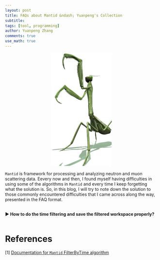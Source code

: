 ```yaml
---
layout: post
title: FAQs about Mantid &ndash; Yuanpeng's Collection
subtitle:
tags: [tool, programming]
author: Yuanpeng Zhang
comments: true
use_math: true
---
```


<style>
    .faq-container {
        margin: 0 auto;
    }
    .faq-question {
        margin-bottom: 10px;
        font-weight: bold;
        cursor: pointer;
    }
    .faq-answer {
        display: none;
        margin-bottom: 20px;
    }
    .callout {
        background-color: #e8f4fd; /* Light blue background */
        border-left: 5px solid #007BFF; /* Blue accent on the left */
        box-shadow: 0 2px 5px rgba(0,0,0,0.1); /* Subtle shadow for depth */
        font-family: Arial, sans-serif; /* Ensuring the font is consistent */
    }
    .multiline-span {
        display: block; /* or display: inline-block; */
    }
</style>

<p align='center'>
<img src="/assets/img/posts/mantid.png"
   style="border:none;"
   width="200"
   alt="mantid"
   title="mantid" />
</p>

`Mantid` is framework for processing and analyzing neutron and muon scattering data. Eevery now and then, I found myself having difficulties in using some of the algorithms in `Mantid` and every time I keep forgetting what the solution is. So, in this blog, I will try to note down the solution to those commonly encountered difficulties that I came across along the way, presented in the FAQ format.

<br>

<p class="faq-container">
    <a class="faq-item">
        <a class="faq-question" id="faq1">▶️ How to do the time filtering and save the filtered workspace properly?</a>
        <span class="faq-answer">
            <a href="#faq1"><b># Answer</b></a>: Time filtering can be done with the following snippet, by specifying the absolute time for start and end. Relative time can be used as well, but it seems that the algorithm is not behaving as documented in the `Mantid` documentation [1] -- when an integer is used as the input for the `StopTime` parameter, it seems that the algorithm still treat it as `seconds` but not `nanoseconds` as given in the documentation. 
            <br>
            <span class="callout multiline-span">
                &nbsp;FilterByTime(
                &nbsp;    <br>
                &nbsp;    &nbsp;&nbsp;&nbsp;&nbsp;InputWorkspace='dia',
                &nbsp;    <br>
                &nbsp;    &nbsp;&nbsp;&nbsp;&nbsp;OutputWorkspace='wsFiltered',
                &nbsp;    <br>
                &nbsp;    &nbsp;&nbsp;&nbsp;&nbsp;AbsoluteStartTime="2024-08-21T13:30:00",
                &nbsp;    <br>
                &nbsp;    &nbsp;&nbsp;&nbsp;&nbsp;AbsoluteStopTime="2024-08-21T14:00:00"
                &nbsp;    <br>
                &nbsp;)
            </span>
            To save the filtered to a NeXus file to be used later outside the currently running `Mantid Workbench` instance, we can use the following snippet,
            <span class="callout multiline-span">
                &nbsp;SaveNexusProcessed(
                &nbsp;    <br>
                &nbsp;    &nbsp;&nbsp;&nbsp;&nbsp;InputWorkspace="wsFiltered",
                &nbsp;    <br>
                &nbsp;    &nbsp;&nbsp;&nbsp;&nbsp;Filename="/SNS/NOM/IPTS-33585/shared/dia_filtered/diamond_198917.nxs",
                &nbsp;    <br>
                &nbsp;    &nbsp;&nbsp;&nbsp;&nbsp;Title="diamond",
                &nbsp;    <br>
                &nbsp;    &nbsp;&nbsp;&nbsp;&nbsp;Append=False,
                &nbsp;    <br>
                &nbsp;    &nbsp;&nbsp;&nbsp;&nbsp;PreserveEvents=True,
                &nbsp;    <br>
                &nbsp;    &nbsp;&nbsp;&nbsp;&nbsp;WorkspaceIndexList=range(mtd["wsFiltered"].getNumberHistograms())
                &nbsp;    <br>
                &nbsp;)
            </span>
            The critical input parameter here for running the `SaveNexusProcessed` algorithm is `WorkspaceIndexList`. It seems that if we don't specify it explicitly, the algorithm would save the workspace to a very small file, and later on when we try to load in the saved NeXus file, `Mantid` would crash, throwing out `segmentation fault` error.
        </span>
    </a>
</p>

<script>
    const faqQuestions = document.querySelectorAll('.faq-question');
    faqQuestions.forEach(question => {
        question.addEventListener('click', () => {
            question.nextElementSibling.style.display = question.nextElementSibling.style.display === 'block' ? 'none' : 'block';
        });
    });
</script>

<br>

References
===

[1] [Documentation for `Mantid` FilterByTime algorithm](https://docs.mantidproject.org/nightly/algorithms/FilterByTime-v1.html)